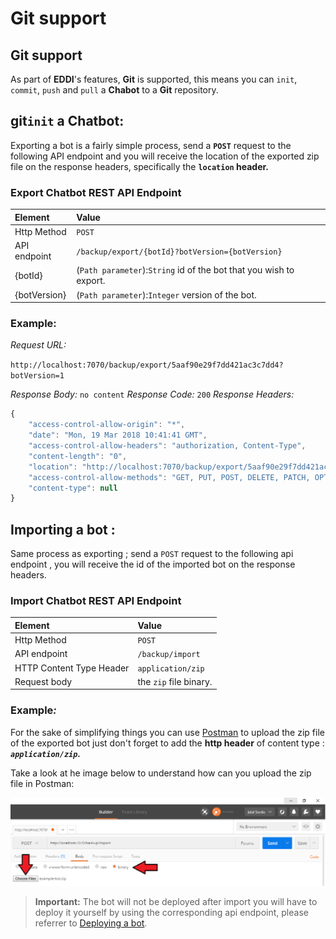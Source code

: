 # Git support

## Git support

As part of **EDDI**'s features, **Git** is supported, this means you can `init`, `commit`, `push` and `pull` a **Chabot** to a **Git** repository.

## git`init` a Chatbot:

Exporting a bot is a fairly simple process, send a **`POST`** request to the following API endpoint and you will receive the location of the exported zip file on the response headers, specifically the **`location` header.**

### Export Chatbot REST API Endpoint

| Element | Value |
| :--- | :--- |
| Http Method | `POST` |
| API endpoint | `/backup/export/{botId}?botVersion={botVersion}` |
| {botId} | \(`Path parameter`\):`String` id of the bot that you wish to export. |
| {botVersion} | \(`Path parameter`\):`Integer` version of the bot. |

### **Example:**

_Request URL:_

`http://localhost:7070/backup/export/5aaf90e29f7dd421ac3c7dd4?botVersion=1`

_Response Body:_ `no content` _Response Code:_ `200` _Response Headers:_

```javascript
{
    "access-control-allow-origin": "*",
    "date": "Mon, 19 Mar 2018 10:41:41 GMT",
    "access-control-allow-headers": "authorization, Content-Type",
    "content-length": "0",
    "location": "http://localhost:7070/backup/export/5aaf90e29f7dd421ac3c7dd4-1.zip",
    "access-control-allow-methods": "GET, PUT, POST, DELETE, PATCH, OPTIONS",
    "content-type": null
}
```

## Importing a bot :

Same process as exporting ; send a `POST` request to the following api endpoint , you will receive the id of the imported bot on the response headers.

### Import Chatbot REST API Endpoint

| Element | Value |
| :--- | :--- |
| Http Method | `POST` |
| API endpoint | `/backup/import` |
| HTTP Content Type Header | `application/zip` |
| Request body | the `zip` file binary. |

### **Example**_**:**_

For the sake of simplifying things you can use [Postman](https://www.getpostman.com/) to upload the zip file of the exported bot just don't forget to add the **http header** of content type : _**`application/zip`.**_

Take a look at he image below to understand how can you upload the zip file in Postman:

![](.gitbook/assets/postman_upload_bin-1.png)

> **Important:** The bot will not be deployed after import you will have to deploy it yourself by using the corresponding api endpoint, please referrer to [Deploying a bot](deployement-management-of-chatbots.md).

